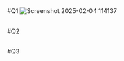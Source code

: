 ##
#Q1
![Screenshot 2025-02-04 114137](https://github.com/user-attachments/assets/45e439de-106c-43d6-8708-bac41a102e75)
##
#Q2
##
#Q3
